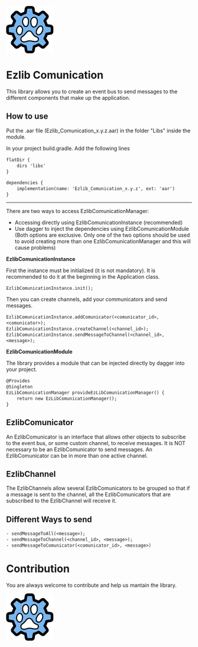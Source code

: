 <img src="https://github.com/Serecac/ezlib_comunication/blob/master/ezlib.png" alt="Ezlib" width="128" height="128">

Ezlib Comunication
=======

This library allows you to create an event bus to send messages to the different components that make up the application.

How to use
-------
Put the .aar file (Ezlib_Comunication_x.y.z.aar) in the folder "Libs" inside the module.

In your project build.gradle. Add the following lines
```
flatDir {
	dirs 'libs'
}
```
```
dependencies {
	implementation(name: 'Ezlib_Comunication_x.y.z', ext: 'aar')
}
```

------------------------------------------------------

There are two ways to access EzlibComunicationManager:
- Accessing directly using EzlibComunicationInstance (recommended)
- Use dagger to inject the dependencies using EzlibComunicationModule
(Both options are exclusive. Only one of the two options should be used to avoid creating more than one EzlibComunicationManager and this will cause problems)

**EzlibComunicationInstance**

First the instance must be initialized (it is not mandatory). It is recommended to do it at the beginning in the Application class.
```
EzlibComunicationInstance.init();
```

Then you can create channels, add your communicators and send messages.
```
EzlibComunicationInstance.addComunicator(<comunicator_id>, <comunicator>);
EzlibComunicationInstance.createChannel(<channel_id>);
EzlibComunicationInstance.sendMessageToChannel(<channel_id>, <message>);
```


**EzlibComunicationModule**

The library provides a module that can be injected directly by dagger into your project.
```
@Provides
@Singleton
EzLibComunicationManager provideEzLibComunicationManager() {
	return new EzLibComunicationManager();
}
```

EzlibComunicator
-------
An EzlibComunicator is an interface that allows other objects to subscribe to the event bus, or some custom channel, to receive messages. 
It is NOT necessary to be an EzlibComunicator to send messages.
An EzlibComunicator can be in more than one active channel.

EzlibChannel
-------
The EzlibChannels allow several EzlibComunicators to be grouped so that if a message is sent to the channel, all the EzlibComunicators that are subscribed to the EzlibChannel will receive it.

Different Ways to send
-------
```
- sendMessageToAll(<message>);
- sendMessageToChannel(<channel_id>, <message>);
- sendMessageToComunicator(<comunicator_id>, <message>)
```

Contribution
=======
You are always welcome to contribute and help us mantain the library. 

<img src="https://github.com/Serecac/ezlib_comunication/blob/master/ezlib.png" alt="Ezlib" width="128" height="128">